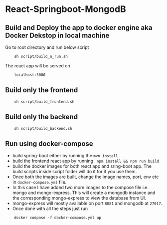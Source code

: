 # React-Springboot-MongodB

## Build and Deploy the app to docker engine aka Docker Dekstop in local machine
Go to root directory and run below script
```
    sh script/build_n_run.sh 
```

The react app will be served on 
```
    localhost:3000
```


## Build only the frontend 
```
    sh script/build_frontend.sh
```


## Build only the backend 
```
    sh script/build_backend.sh
```


## Run  using docker-compose
 * build spring-boot either by running the `mvn install`
 * build the frontend react app by running ` npm install && npm run build`
 * build the docker images for both react app and sring-boot app. The build scripts inside script folder will do it for if you use them.
 * Once both the images are built, change the image names, port, env etc in `docker-compose.yml` file.
 * In this case I have added two more images to the compose file i.e. mongo and mongo-express. This will create a mongodb instance and the corresponding mongo-express to view the database from UI.
 * mongo-express will mostly available on port `8081` and mongodb at `27017`.
 * Once done with all the steps just run 
 ```
     docker compose -f docker-compose.yml up
 ```



